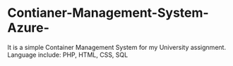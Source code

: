 # Contianer-Management-System-Azure-
It is a simple Container Management System for my University assignment. Language include: PHP, HTML, CSS, SQL 
